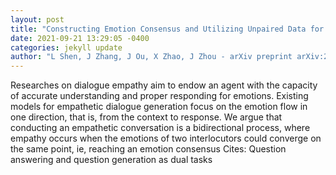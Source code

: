 ```yaml
--- 
layout: post 
title: "Constructing Emotion Consensus and Utilizing Unpaired Data for Empathetic Dialogue Generation" 
date: 2021-09-21 13:29:05 -0400 
categories: jekyll update 
author: "L Shen, J Zhang, J Ou, X Zhao, J Zhou - arXiv preprint arXiv:2109.07779, 2021" 
--- 
```

Researches on dialogue empathy aim to endow an agent with the capacity of accurate understanding and proper responding for emotions. Existing models for empathetic dialogue generation focus on the emotion flow in one direction, that is, from the context to response. We argue that conducting an empathetic conversation is a bidirectional process, where empathy occurs when the emotions of two interlocutors could converge on the same point, ie, reaching an emotion consensus Cites: Question answering and question generation as dual tasks